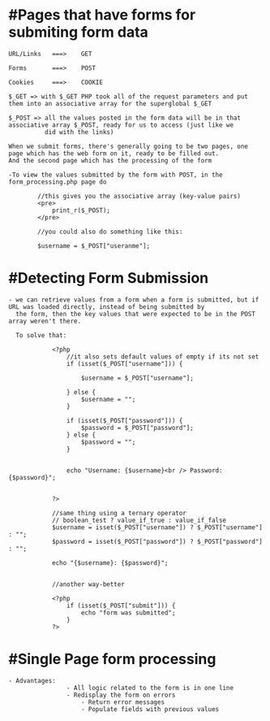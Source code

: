 #Pages that have forms for submiting form data
==============================================

	URL/Links	===>	GET

	Forms		===> 	POST

	Cookies		===>	COOKIE

	$_GET => with $_GET PHP took all of the request parameters and put them into an associative array for the superglobal $_GET

	$_POST => all the values posted in the form data will be in that associative array $_POST, ready for us to access (just like we
			  did with the links)

	When we submit forms, there's generally going to be two pages, one page which has the web form on it, ready to be filled out.
	And the second page which has the processing of the form

	-To view the values submitted by the form with POST, in the form_processing.php page do

			//this gives you the associative array (key-value pairs)
			<pre>
				print_r($_POST);
			</pre>

			//you could also do something like this:

			$username = $_POST["useranme"];


#Detecting Form Submission
==========================
	- we can retrieve values from a form when a form is submitted, but if URL was loaded directly, instead of being submitted by
	  the form, then the key values that were expected to be in the POST array weren't there.

	  To solve that:

	  			<?php
					//it also sets default values of empty if its not set
					if (isset($_POST["username"])) {
						
						$username = $_POST["username"];
					
					} else {
						$username = "";
					}

					if (isset($_POST["password"])) {
						$password = $_POST["password"];
					} else {
						$password = "";
					}


					echo "Username: {$username}<br /> Password: {$password}";
			

				?>

				//same thing using a ternary operator
				// boolean_test ? value_if_true : value_if_false
				$username = isset($_POST["username"]) ? $_POST["username"] : "";
				$password = isset($_POST["password"]) ? $_POST["password"] : "";

				echo "{$username}: {$password}";


				//another way-better

				<?php
					if (isset($_POST["submit"])) {
						echo "form was submitted";
					}
				?>


#Single Page form processing
============================

	- Advantages:
					- All logic related to the form is in one line
					- Redisplay the form on errors
						- Return error messages
						- Populate fields with previous values
					




























